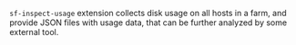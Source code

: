 `sf-inspect-usage` extension collects disk usage on all hosts in a farm, and provide JSON files with usage data, that can be further analyzed by some external tool.
